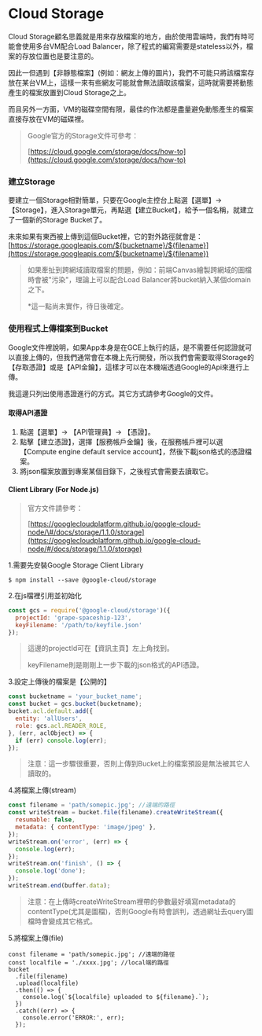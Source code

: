 # Cloud Storage

Cloud Storage顧名思義就是用來存放檔案的地方，由於使用雲端時，我們有時可能會使用多台VM配合Load Balancer，除了程式的編寫需要是stateless以外，檔案的存放位置也是要注意的。

因此一但遇到【非靜態檔案】\(例如：網友上傳的圖片\)，我們不可能只將該檔案存放在某台VM上，這樣一來有些網友可能就會無法讀取該檔案，這時就需要將動態產生的檔案放置到Cloud Storage之上。

而且另外一方面，VM的磁碟空間有限，最佳的作法都是盡量避免動態產生的檔案直接存放在VM的磁碟裡。

> Google官方的Storage文件可參考：
>
> [https://cloud.google.com/storage/docs/how-to](https://cloud.google.com/storage/docs/how-to)

### 建立Storage

要建立一個Storage相對簡單，只要在Google主控台上點選【選單】-&gt; 【Storage】，進入Storage單元，再點選【建立Bucket】，給予一個名稱，就建立了一個新的Storage Bucket了。

未來如果有東西被上傳到這個Bucket裡，它的對外路徑就會是：[https://storage.googleapis.com/${bucketname}/${filename}](https://storage.googleapis.com/${bucketname}/${filename})

> 如果牽扯到跨網域讀取檔案的問題，例如：前端Canvas繪製跨網域的圖檔時會被"污染"，理論上可以配合Load Balancer將bucket納入某個domain之下。
>
> \*這一點尚未實作，待日後確定。

### 使用程式上傳檔案到Bucket

Google文件裡說明，如果App本身是在GCE上執行的話，是不需要任何認證就可以直接上傳的，但我們通常會在本機上先行開發，所以我們會需要取得Storage的【存取憑證】或是【API金鑰】，這樣才可以在本機端透過Google的Api來進行上傳。

我這邊只列出使用憑證進行的方式。其它方式請參考Google的文件。

#### 取得API憑證

1. 點選【選單】-&gt; 【API管理員】-&gt; 【憑證】。
2. 點擊【建立憑證】，選擇【服務帳戶金鑰】後，在服務帳戶裡可以選【Compute engine default service account】，然後下載json格式的憑證檔案。
3. 將json檔案放置到專案某個目錄下，之後程式會需要去讀取它。

#### Client Library \(For Node.js\)

> 官方文件請參考：
>
> [https://googlecloudplatform.github.io/google-cloud-node/\#/docs/storage/1.1.0/storage](https://googlecloudplatform.github.io/google-cloud-node/#/docs/storage/1.1.0/storage)

1.需要先安裝Google Storage Client Library

```
$ npm install --save @google-cloud/storage
```

2.在js檔裡引用並初始化

```js
const gcs = require('@google-cloud/storage')({
  projectId: 'grape-spaceship-123',
  keyFilename: '/path/to/keyfile.json'
});
```

> 這邊的projectId可在【資訊主頁】左上角找到。
>
> keyFilename則是剛剛上一步下載的json格式的API憑證。

3.設定上傳後的檔案是【公開的】

```js
const bucketname = 'your_bucket_name';
const bucket = gcs.bucket(bucketname);
bucket.acl.default.add({
  entity: 'allUsers',
  role: gcs.acl.READER_ROLE,
}, (err, aclObject) => {
  if (err) console.log(err);
});
```

> 注意：這一步驟很重要，否則上傳到Bucket上的檔案預設是無法被其它人讀取的。

4.將檔案上傳\(stream\)

```js
const filename = 'path/somepic.jpg'; //遠端的路徑
const writeStream = bucket.file(filename).createWriteStream({
  resumable: false,
  metadata: { contentType: 'image/jpeg' },
});
writeStream.on('error', (err) => {
  console.log(err);
});
writeStream.on('finish', () => {
  console.log('done');
});
writeStream.end(buffer.data);
```

> 注意：在上傳時createWriteStream裡帶的參數最好填寫metadata的contentType\(尤其是圖檔\)，否則Google有時會誤判，透過網址去query圖檔時會變成其它格式。

5.將檔案上傳\(file\)

    const filename = 'path/somepic.jpg'; //遠端的路徑
    const localfile = './xxxx.jpg'; //local端的路徑
    bucket
      .file(filename)
      .upload(localfile)
      .then(() => {
        console.log(`${localfile} uploaded to ${filename}.`);
      })
      .catch((err) => {
        console.error('ERROR:', err);
      });



